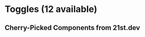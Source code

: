 # Toggles (12 available)

## Cherry-Picked Components from 21st.dev

<!-- Add your selected toggle components here -->

